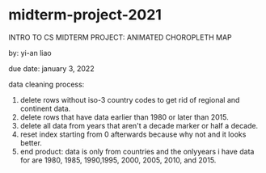 # midterm-project-2021

INTRO TO CS MIDTERM PROJECT: ANIMATED CHOROPLETH MAP

by: yi-an liao

due date: january 3, 2022

data cleaning process:
1. delete rows without iso-3 country codes to get rid of regional and continent data.
2. delete rows that have data earlier than 1980 or later than 2015.
3. delete all data from years that aren't a decade marker or half a decade.
4. reset index starting from 0 afterwards because why not and it looks better.
5. end product: data is only from countries and the onlyyears i have data for are 1980, 1985, 
1990,1995, 2000, 2005, 2010, and 2015.
